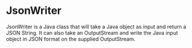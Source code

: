 # JsonWriter #

JsonWriter is a Java class that will take a Java object as input and return a JSON String.  It can also take an OutputStream and write the Java input object in JSON format on the supplied OutputStream.